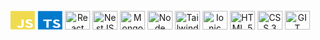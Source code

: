 

  
<div align="center" valign="top"><br>
  <img align="center" height="30" width="40" src="https://raw.githubusercontent.com/devicons/devicon/master/icons/javascript/javascript-plain.svg" title="Javascript">
  <img align="center" height="30" width="40" src="https://raw.githubusercontent.com/devicons/devicon/master/icons/typescript/typescript-plain.svg" title="Typescript">
  <img align="center" height="30" width="40" src="https://cdn.jsdelivr.net/gh/devicons/devicon/icons/react/react-original.svg" title="React" />
 
  <img align="center" height="30" width="40" src="https://cdn.jsdelivr.net/gh/devicons/devicon@latest/icons/nestjs/nestjs-original.svg" title="NestJS" />
  <img align="center" height="30" width="40"  src="https://cdn.jsdelivr.net/gh/devicons/devicon@latest/icons/mongodb/mongodb-original.svg" title="MongoDB" />
        
  <img align="center" height="30" width="40" src="https://cdn.jsdelivr.net/gh/devicons/devicon/icons/nodejs/nodejs-original.svg" title="Node" />
  
  <img align="center" height="30" width="40" src="https://cdn.jsdelivr.net/gh/devicons/devicon@latest/icons/tailwindcss/tailwindcss-original.svg" title="Tailwind CSS"/>
  <img align="center" height="30" width="40" src="https://cdn.jsdelivr.net/gh/devicons/devicon/icons/ionic/ionic-original.svg" title="Ionic"/>
  
  <img align="center" height="30" width="40" src="https://cdn.jsdelivr.net/gh/devicons/devicon/icons/html5/html5-original.svg" title="HTML 5"/>  
  <img align="center" height="30" width="40" src="https://cdn.jsdelivr.net/gh/devicons/devicon/icons/css3/css3-original.svg" title="CSS 3"/>
  <img align="center" height="30" width="40" src="https://cdn.jsdelivr.net/gh/devicons/devicon/icons/git/git-original.svg" title="GIT"/>  
</div>

##

